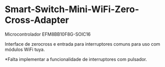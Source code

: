 # Smart-Switch-Mini-WiFi-Zero-Cross-Adapter
Microcontrolador EFM8BB10F8G-SOIC16

Interface de zerocross e entrada para interruptores comuns para uso com módulos WiFi tuya.

*Falta implementar a funcionalidade de interruptores com pulsador.

